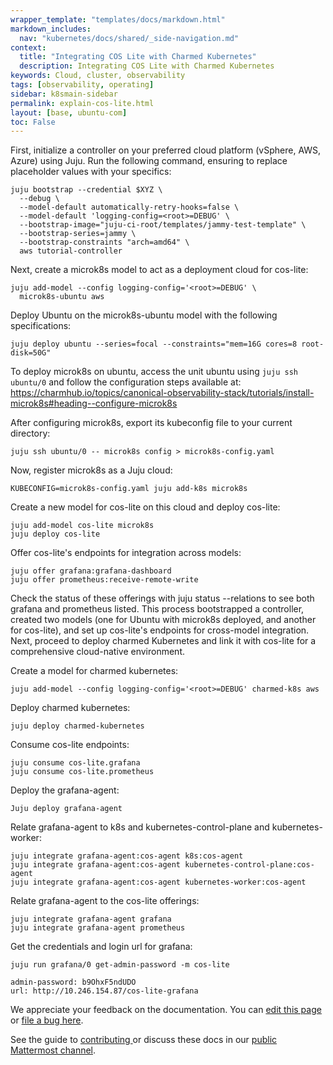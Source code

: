 ```yaml
---
wrapper_template: "templates/docs/markdown.html"
markdown_includes:
  nav: "kubernetes/docs/shared/_side-navigation.md"
context:
  title: "Integrating COS Lite with Charmed Kubernetes"
  description: Integrating COS Lite with Charmed Kubernetes
keywords: Cloud, cluster, observability
tags: [observability, operating]
sidebar: k8smain-sidebar
permalink: explain-cos-lite.html
layout: [base, ubuntu-com]
toc: False
---
```


First, initialize a controller on your preferred cloud platform (vSphere, AWS,
Azure) using Juju. Run the following command, ensuring to replace placeholder
values with your specifics:

```
juju bootstrap --credential $XYZ \
  --debug \
  --model-default automatically-retry-hooks=false \
  --model-default 'logging-config=<root>=DEBUG' \
  --bootstrap-image="juju-ci-root/templates/jammy-test-template" \
  --bootstrap-series=jammy \
  --bootstrap-constraints "arch=amd64" \
  aws tutorial-controller
```

Next, create a microk8s model to act as a deployment cloud for cos-lite:

```
juju add-model --config logging-config='<root>=DEBUG' \
  microk8s-ubuntu aws
```

Deploy Ubuntu on the microk8s-ubuntu model with the following specifications:

```
juju deploy ubuntu --series=focal --constraints="mem=16G cores=8 root-disk=50G"
```

To deploy microk8s on ubuntu, access the unit ubuntu using `juju ssh ubuntu/0`
and follow the configuration steps available at: <https://charmhub.io/topics/canonical-observability-stack/tutorials/install-microk8s#heading--configure-microk8s>

After configuring microk8s, export its kubeconfig file to your current directory:

```
juju ssh ubuntu/0 -- microk8s config > microk8s-config.yaml
```

Now, register microk8s as a Juju cloud:

```
KUBECONFIG=microk8s-config.yaml juju add-k8s microk8s
```

Create a new model for cos-lite on this cloud and deploy cos-lite:

```
juju add-model cos-lite microk8s
juju deploy cos-lite
```

Offer cos-lite's endpoints for integration across models:

```
juju offer grafana:grafana-dashboard
juju offer prometheus:receive-remote-write
```

Check the status of these offerings with juju status --relations to see
both grafana and prometheus listed.
This process bootstrapped a controller, created two models (one for Ubuntu
with microk8s deployed, and another for cos-lite), and set up cos-lite's
endpoints for cross-model integration.
Next, proceed to deploy charmed Kubernetes and link it with cos-lite
for a comprehensive cloud-native environment.

Create a model for charmed kubernetes:

```
juju add-model --config logging-config='<root>=DEBUG' charmed-k8s aws
```

Deploy charmed kubernetes:

```
juju deploy charmed-kubernetes
```

Consume cos-lite endpoints:

```
juju consume cos-lite.grafana
juju consume cos-lite.prometheus
```

Deploy the grafana-agent:

```
Juju deploy grafana-agent
```

Relate grafana-agent to k8s and kubernetes-control-plane and kubernetes-worker:

```
juju integrate grafana-agent:cos-agent k8s:cos-agent
juju integrate grafana-agent:cos-agent kubernetes-control-plane:cos-agent
juju integrate grafana-agent:cos-agent kubernetes-worker:cos-agent
```

Relate grafana-agent to the cos-lite offerings:

```
juju integrate grafana-agent grafana
juju integrate grafana-agent prometheus
```

Get the credentials and login url for grafana:

```
juju run grafana/0 get-admin-password -m cos-lite

admin-password: b9OhxF5ndUDO
url: http://10.246.154.87/cos-lite-grafana
```

<!-- FEEDBACK -->
<div class="p-notification--information">
  <div class="p-notification__content">
    <p class="p-notification__message">We appreciate your feedback on the documentation. You can
    <a href="https://github.com/charmed-kubernetes/kubernetes-docs/edit/main/pages/k8s/how-to-cos-lite.md" >edit this page</a>
    or
    <a href="https://github.com/charmed-kubernetes/kubernetes-docs/issues/new">file a bug here</a>.</p>
    <p>See the guide to <a href="/kubernetes/docs/how-to-contribute"> contributing </a> or discuss these docs in our <a href="https://chat.charmhub.io/charmhub/channels/kubernetes"> public Mattermost channel</a>.</p>
  </div>
</div>
